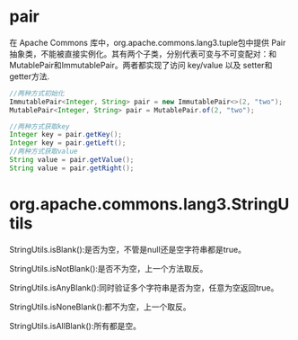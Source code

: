 # pair

在 Apache Commons 库中，org.apache.commons.lang3.tuple包中提供 Pair 抽象类，不能被直接实例化。其有两个子类，分别代表可变与不可变配对：和 MutablePair和ImmutablePair。两者都实现了访问 key/value 以及 setter和getter方法.

```Java
//两种方式初始化
ImmutablePair<Integer, String> pair = new ImmutablePair<>(2, "two");
MutablePair<Integer, String> pair = MutablePair.of(2, "two");

//两种方式获取key
Integer key = pair.getKey();
Integer key = pair.getLeft();
//两种方式获取value
String value = pair.getValue();
String value = pair.getRight();
```


# org.apache.commons.lang3.StringUtils
StringUtils.isBlank():是否为空，不管是null还是空字符串都是true。

StringUtils.isNotBlank():是否不为空，上一个方法取反。

StringUtils.isAnyBlank():同时验证多个字符串是否为空，任意为空返回true。

StringUtils.isNoneBlank():都不为空，上一个取反。

StringUtils.isAllBlank():所有都是空。